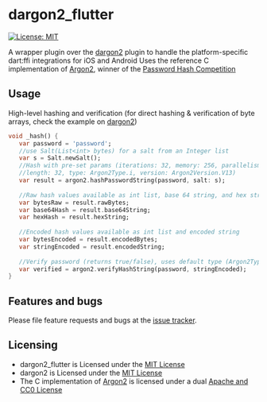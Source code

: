 # dargon2_flutter
[![License: MIT](https://img.shields.io/badge/License-MIT-yellow.svg)](https://opensource.org/licenses/MIT)

A wrapper plugin over the [dargon2] plugin to handle the platform-specific dart:ffi integrations for iOS and Android
Uses the reference C implementation of [Argon2], winner of the [Password Hash Competition]

[Password Hash Competition]: https://password-hashing.net
[dargon2]: https://github.com/tmthecoder/dargon2

## Usage

High-level hashing and verification (for direct hashing & verification of byte arrays, check the example on [dargon2])

```dart
void _hash() {
   var password = 'password';
   //use Salt(List<int> bytes) for a salt from an Integer list
   var s = Salt.newSalt();
   //Hash with pre-set params (iterations: 32, memory: 256, parallelism: 2, 
   //length: 32, type: Argon2Type.i, version: Argon2Version.V13)
   var result = argon2.hashPasswordString(password, salt: s);
   
   //Raw hash values available as int list, base 64 string, and hex string
   var bytesRaw = result.rawBytes;
   var base64Hash = result.base64String;
   var hexHash = result.hexString;
   
   //Encoded hash values available as int list and encoded string
   var bytesEncoded = result.encodedBytes;
   var stringEncoded = result.encodedString;
   
   //Verify password (returns true/false), uses default type (Argon2Type.i)
   var verified = argon2.verifyHashString(password, stringEncoded);
}
```

## Features and bugs

Please file feature requests and bugs at the [issue tracker].

[issue tracker]: https://github.com/tmthecoder/dargon2_flutter/issues

## Licensing

- dargon2_flutter is Licensed under the [MIT License]
- dargon2 is Licensed under the [MIT License]
- The C implementation of [Argon2] is licensed under a dual [Apache and CC0 License]

[MIT License]: https://github.com/tmthecoder/dargon2_flutter/blob/main/LICENSE

[Argon2]: https://github.com/P-H-C/phc-winner-argon2

[Apache and CC0 License]: https://github.com/P-H-C/phc-winner-argon2/blob/master/LICENSE
